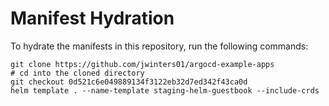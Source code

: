 # Manifest Hydration

To hydrate the manifests in this repository, run the following commands:

```shell
git clone https://github.com/jwinters01/argocd-example-apps
# cd into the cloned directory
git checkout 0d521c6e049889134f3122eb32d7ed342f43ca0d
helm template . --name-template staging-helm-guestbook --include-crds
```
